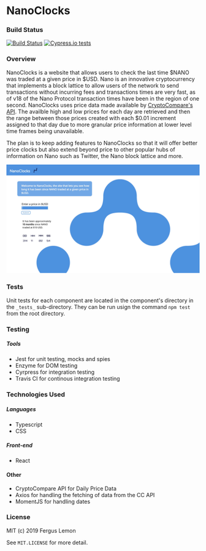 # NanoClocks

### Build Status
[![Build Status](https://travis-ci.org/FergusLemon/nanoclocks.svg?branch=master)](https://travis-ci.org/FergusLemon/nanoclocks)
[![Cypress.io tests](https://img.shields.io/badge/cypress.io-tests-green.svg?style=flat-square)](https://cypress.io)


### Overview
NanoClocks is a website that allows users to check the last time $NANO was traded at a given price in $USD.  Nano is an innovative cryptocurrency that implements a block lattice to allow users of the network to send transactions without incurring fees and transactions times are very fast, as of v18 of the Nano Protocol transaction times have been in the region of one second. NanoClocks uses price data made available by [CryptoCompare's API](https://min-api.cryptocompare.com/documentation?key=Historical&cat=dataHistoday). The availble high and low prices for each day are retrieved and then the range between those prices created with each $0.01 increment assigned to that day due to more granular price information at lower level time frames being unavailable.

The plan is to keep adding features to NanoClocks so that it will offer better price clocks but also extend beyond price to other popular hubs of information on Nano such as Twitter, the Nano block lattice and more.

![NanoClocks Homepage](/public/nanoClocksHomepage.jpg)

### Tests
Unit tests for each component are located in the component's directory in the `_tests_` sub-directory. They can be run usign the command `npm test` from the root directory.

### Testing
##### Tools
  - Jest for unit testing, mocks and spies
  - Enzyme for DOM testing
  - Cyrpress for integration testing
  - Travis CI for continous integration testing

### Technologies Used
##### Languages
   - Typescript
   - CSS
   
##### Front-end
   - React

#### Other
   - CryptoCompare API for Daily Price Data
   - Axios for handling the fetching of data from the CC API
   - MomentJS for handling dates
   
### License
MIT (c) 2019 Fergus Lemon

See `MIT.LICENSE` for more detail.
